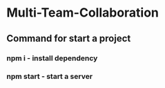 # Multi-Team-Collaboration

## Command for start a project

### npm i - install dependency
### npm start - start a server
